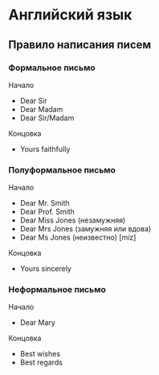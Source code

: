 # Английский язык

## Правило написания писем

### Формальное письмо
Начало
- Dear Sir
- Dear Madam
- Dear Sir/Madam

Концовка
- Yours faithfully

### Полуформальное письмо
Начало
- Dear Mr. Smith
- Dear Prof. Smith
- Dear Miss Jones (незамужняя)
- Dear Mrs Jones (замужняя или вдова)
- Dear Ms Jones (неизвестно) [miz]

Концовка
- Yours sincerely

### Неформальное письмо
Начало
- Dear Mary

Концовка
- Best wishes
- Best regards